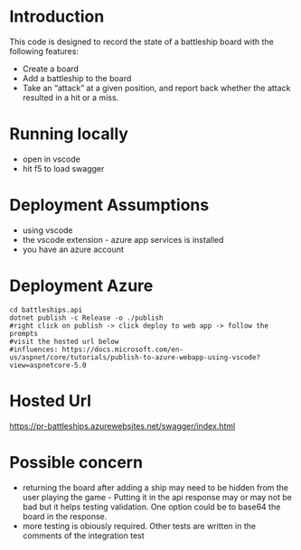 # Introduction
This code is designed to record the state of a battleship board with the following features:
* Create a board
* Add a battleship to the board
* Take an “attack” at a given position, and report back whether the attack
resulted in a hit or a miss.

# Running locally
* open in vscode
* hit f5 to load swagger

# Deployment Assumptions
* using vscode
* the vscode extension - azure app services is installed
* you have an azure account

# Deployment Azure 
```
cd battleships.api
dotnet publish -c Release -o ./publish
#right click on publish -> click deploy to web app -> follow the prompts
#visit the hosted url below
#influences: https://docs.microsoft.com/en-us/aspnet/core/tutorials/publish-to-azure-webapp-using-vscode?view=aspnetcore-5.0
```

# Hosted Url
https://pr-battleships.azurewebsites.net/swagger/index.html

# Possible concern
* returning the board after adding a ship may need to be hidden from the user playing the game - Putting it in the api response may or may not be bad but it helps testing validation. One option could be to base64 the board in the response.
* more testing is obiously required. Other tests are written in the comments of the integration test
